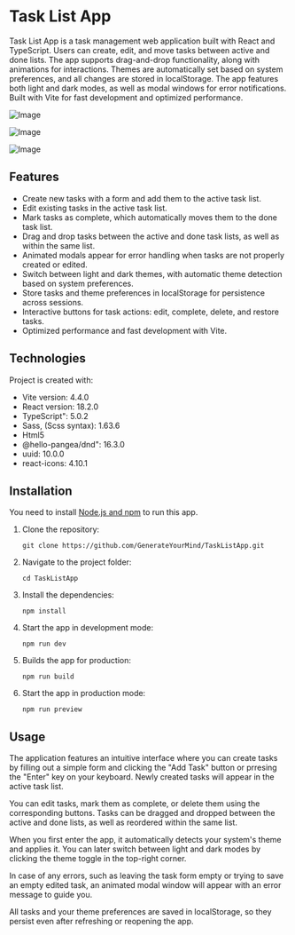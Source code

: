 # Task List App

Task List App is a task management web application built with React and TypeScript. Users can create, edit, and move tasks between active and done lists. The app supports drag-and-drop functionality, along with animations for interactions. Themes are automatically set based on system preferences, and all changes are stored in localStorage. The app features both light and dark modes, as well as modal windows for error notifications. Built with Vite for fast development and optimized performance.

![Image](https://github.com/user-attachments/assets/d2ba4bf2-6e85-4fdc-a1cb-d75ff2be9a8e)

![Image](https://github.com/user-attachments/assets/7fb90ca1-d324-4776-90ed-d182265de969)

![Image](https://github.com/user-attachments/assets/f7410956-590b-48ec-98f8-2697656ae3e8)

## Features

- Create new tasks with a form and add them to the active task list.
- Edit existing tasks in the active task list.
- Mark tasks as complete, which automatically moves them to the done task list.
- Drag and drop tasks between the active and done task lists, as well as within the same list.
- Animated modals appear for error handling when tasks are not properly created or edited.
- Switch between light and dark themes, with automatic theme detection based on system preferences.
- Store tasks and theme preferences in localStorage for persistence across sessions.
- Interactive buttons for task actions: edit, complete, delete, and restore tasks.
- Optimized performance and fast development with Vite.

## Technologies

Project is created with:

- Vite version: 4.4.0
- React version: 18.2.0
- TypeScript": 5.0.2
- Sass, (Scss syntax): 1.63.6
- Html5
- @hello-pangea/dnd": 16.3.0
- uuid: 10.0.0
- react-icons: 4.10.1

## Installation

You need to install [Node.js and npm](https://nodejs.org/en/) to run this app.

1. Clone the repository:

   `git clone https://github.com/GenerateYourMind/TaskListApp.git`

2. Navigate to the project folder:

   `cd TaskListApp`

3. Install the dependencies:

   `npm install`

4. Start the app in development mode:

   `npm run dev`

5. Builds the app for production:

   `npm run build`

6. Start the app in production mode:

   `npm run preview`

## Usage

The application features an intuitive interface where you can create tasks by filling out a simple form and clicking the "Add Task" button or prresing the "Enter" key on your keyboard. Newly created tasks will appear in the active task list.

You can edit tasks, mark them as complete, or delete them using the corresponding buttons. Tasks can be dragged and dropped between the active and done lists, as well as reordered within the same list.

When you first enter the app, it automatically detects your system's theme and applies it. You can later switch between light and dark modes by clicking the theme toggle in the top-right corner.

In case of any errors, such as leaving the task form empty or trying to save an empty edited task, an animated modal window will appear with an error message to guide you.

All tasks and your theme preferences are saved in localStorage, so they persist even after refreshing or reopening the app.
